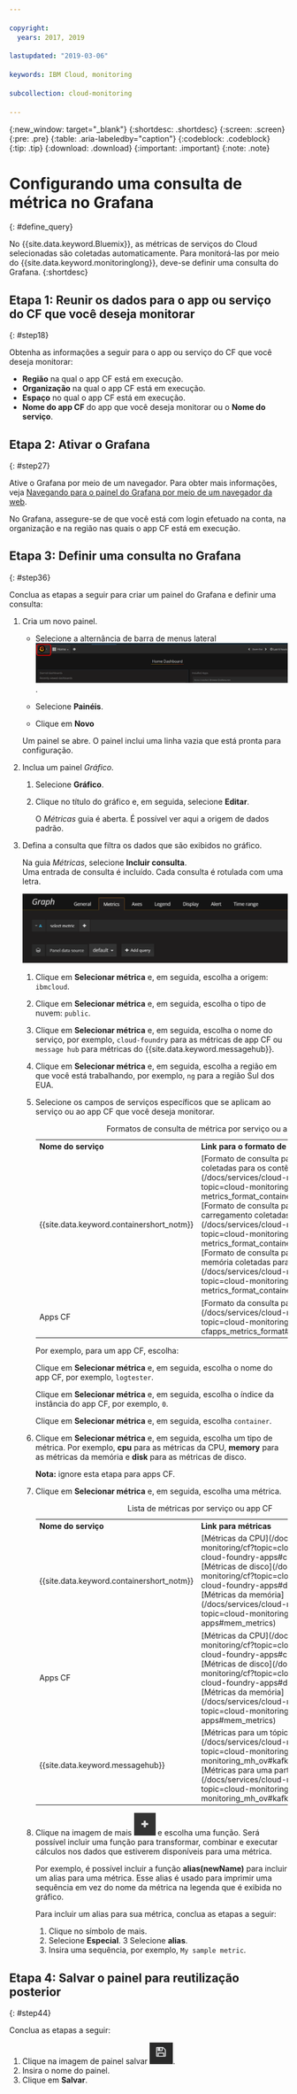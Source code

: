 ```yaml
---

copyright:
  years: 2017, 2019

lastupdated: "2019-03-06"

keywords: IBM Cloud, monitoring

subcollection: cloud-monitoring

---
```


{:new_window: target="_blank"}
{:shortdesc: .shortdesc}
{:screen: .screen}
{:pre: .pre}
{:table: .aria-labeledby="caption"}
{:codeblock: .codeblock}
{:tip: .tip}
{:download: .download}
{:important: .important}
{:note: .note}


# Configurando uma consulta de métrica no Grafana
{: #define_query}

No {{site.data.keyword.Bluemix}}, as métricas de serviços do Cloud selecionadas são coletadas automaticamente. Para monitorá-las por meio do {{site.data.keyword.monitoringlong}}, deve-se definir
uma consulta do Grafana. 
{:shortdesc}

## Etapa 1: Reunir os dados para o app ou serviço do CF que você deseja monitorar
{: #step18}

Obtenha as informações a seguir para o app ou serviço do CF que você deseja monitorar:

* **Região** na qual o app CF está em execução.
* **Organização** na qual o app CF está em execução. 	
* **Espaço** no qual o app CF está em execução. 
* **Nome do app CF** do app que você deseja monitorar ou o **Nome do serviço**. 


## Etapa 2: Ativar o Grafana
{: #step27}

Ative o Grafana por meio de um navegador. Para obter mais informações, veja [Navegando para o painel do Grafana por meio de um navegador da web](/docs/services/cloud-monitoring/grafana?topic=cloud-monitoring-navigating_grafana#launch_grafana_from_browser).

No Grafana, assegure-se de que você está com login efetuado na conta, na organização e na região nas quais o app CF está em execução. 


## Etapa 3: Definir uma consulta no Grafana
{: #step36}

Conclua as etapas a seguir para criar um painel do Grafana e definir uma consulta:

1. Cria um novo painel.

    * Selecione a alternância de barra de menus lateral
![Barra de menus lateraldo Grafana](images/grafana_settings.gif "Barra de menus lateral do Grafana").

    * Selecione **Painéis**.
    * Clique em **Novo**

    Um painel se abre. O painel inclui uma linha vazia que está pronta para configuração.

2. Inclua um painel *Gráfico*.

    1. Selecione **Gráfico**.

    2. Clique no título do gráfico e, em seguida, selecione **Editar**.

        O *Métricas* guia é aberta. É possível ver aqui a origem de dados padrão.

3. Defina a consulta que filtra os dados que são exibidos no gráfico. 

    Na guia *Métricas*, selecione **Incluir consulta**. <br>Uma entrada de consulta é incluído. Cada consulta é rotulada com uma letra.
    
    ![New query entry](images/grafana4_query_f1.gif "New query entry")
        
    1. Clique em **Selecionar métrica** e, em seguida, escolha a origem:
`ibmcloud`.
    
    2. Clique em **Selecionar métrica** e, em seguida, escolha o tipo de nuvem:
`public`.
    
    3. Clique em **Selecionar métrica** e, em seguida, escolha o nome do serviço, por exemplo, `cloud-foundry` para as métricas de app CF ou `message hub` para métricas do {{site.data.keyword.messagehub}}.
    
    4. Clique em **Selecionar métrica** e, em seguida, escolha a região em que você está trabalhando, por exemplo, `ng` para a região Sul dos EUA.
    
    5. Selecione os campos de serviços específicos que se aplicam ao serviço ou ao app CF que você deseja monitorar.

        <table>
          <caption>Formatos de consulta de métrica por serviço ou app CF</caption>
          <tr>
            <th>Nome do serviço</th>
            <th>Link para o formato de consulta de métrica</th> 
          </tr>
          <tr>
            <td>{{site.data.keyword.containershort_notm}}</td>
            <td>[Formato de consulta para as métricas da CPU coletadas para os contêineres](/docs/services/cloud-monitoring/reference?topic=cloud-monitoring-metrics_format_containers#cpu_containers) </br>[Formato de consulta para as métricas de carregamento coletadas para os trabalhadores](/docs/services/cloud-monitoring/reference?topic=cloud-monitoring-metrics_format_containers#load_workers) </br>[Formato de consulta para as métricas da memória coletadas para contêineres](/docs/services/cloud-monitoring/reference?topic=cloud-monitoring-metrics_format_containers#mem_containers)</td> 
          </tr>
          <tr>
            <td>Apps CF</td>
            <td>[Formato da consulta para apps CF](/docs/services/cloud-monitoring/reference?topic=cloud-monitoring-cfapps_metrics_format#cfapps_metrics_format)</td> 
          </tr>
        </table>

        Por exemplo, para um app CF, escolha:
    
        Clique em **Selecionar métrica** e, em seguida, escolha o nome do app CF, por
exemplo, `logtester`.
    
        Clique em **Selecionar métrica** e, em seguida, escolha o índice da instância
do app CF, por exemplo, `0`.

        Clique em **Selecionar métrica** e, em seguida, escolha
`container`.
    
    9. Clique em **Selecionar métrica** e, em seguida, escolha um tipo de métrica. Por exemplo, **cpu** para as métricas da CPU, **memory** para as métricas da memória e **disk** para as métricas de disco. 

        **Nota:** ignore esta etapa para apps CF. 

    10. Clique em **Selecionar métrica** e, em seguida, escolha uma métrica. 

        <table>
          <caption>Lista de métricas por serviço ou app CF</caption>
          <tr>
            <th>Nome do serviço</th>
            <th>Link para métricas</th> 
          </tr>
          <tr>
            <td>{{site.data.keyword.containershort_notm}}</td>
            <td>[Métricas da CPU](/docs/services/cloud-monitoring/cf?topic=cloud-monitoring-cloud-foundry-apps#cpu_metrics) </br>[Métricas de disco](/docs/services/cloud-monitoring/cf?topic=cloud-monitoring-cloud-foundry-apps#disk_metrics) </br>[Métricas da memória](/docs/services/cloud-monitoring/cf?topic=cloud-monitoring-cloud-foundry-apps#mem_metrics)</td> 
          </tr>
          <tr>
            <td>Apps CF</td>
            <td>[Métricas da CPU](/docs/services/cloud-monitoring/cf?topic=cloud-monitoring-cloud-foundry-apps#cpu_metrics)  </br>[Métricas de disco](/docs/services/cloud-monitoring/cf?topic=cloud-monitoring-cloud-foundry-apps#disk_metrics)   </br>[Métricas da memória](/docs/services/cloud-monitoring/cf?topic=cloud-monitoring-cloud-foundry-apps#mem_metrics)</td> 
          </tr>
          <tr>
            <td>{{site.data.keyword.messagehub}}</td>
            <td>[Métricas para um tópico do Kafka](/docs/services/cloud-monitoring/mh?topic=cloud-monitoring-monitoring_mh_ov#kafka_topic_metrics) </br>[Métricas para uma partição do Kafka](/docs/services/cloud-monitoring/mh?topic=cloud-monitoring-monitoring_mh_ov#kafka_partition_metrics)</td> 
          </tr>
        </table>

    10. Clique na imagem de mais ![Ícones Incluir](images/grafana_plus_image.gif "Imagem de mais") e escolha uma função. Será possível incluir uma função para transformar, combinar e executar cálculos nos dados que estiverem disponíveis para uma métrica.
        
        Por exemplo, é possível incluir a função **alias(newName)** para incluir um alias para uma métrica. Esse alias é usado para imprimir uma sequência em vez do nome da métrica na legenda que é exibida no gráfico.
        
        Para incluir um alias para sua métrica, conclua as etapas a seguir:
        
        1. Clique no símbolo de mais.
        2. Selecione **Especial**. 
        3 Selecione **alias**.
        4. Insira uma sequência, por exemplo, `My sample metric`.


## Etapa 4: Salvar o painel para reutilização posterior
{: #step44}

Conclua as etapas a seguir:

1. Clique na imagem de painel salvar ![Imagem de painel salvar](images/grafana_save_image.gif "Imagem de painel salvar").
2. Insira o nome do painel.
3. Clique em **Salvar**.
